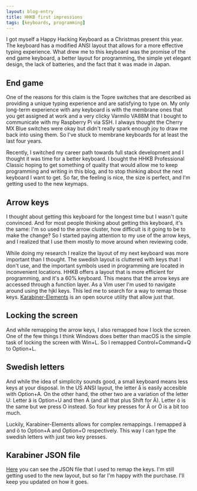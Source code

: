 ```yaml
---
layout: blog-entry
title: HHKB first impressions
tags: [keyboards, programming]
---
```

I got myself a Happy Hacking Keyboard as a Christmas present this year. The keyboard has a modified ANSI layout that allows for a more effective typing experience. What drew me to this keyboard was the promise of the end game keyboard, a better layout for programming, the simple yet elegant design, the lack of batteries, and the fact that it was made in Japan.

## End game

One of the reasons for this claim is the Topre switches that are described as providing a unique typing experience and are satisfying to type on. My only long-term experience with any keyboard is with the membrane ones that you get assigned at work and a very clicky Varmilo VA88M that I bought to communicate with my Raspberry Pi via SSH. I always thought the Cherry MX Blue switches were okay but didn't really spark enough joy to draw me back into using them. So I've stuck to membrane keyboards for at least the last four years.

Recently, I switched my career path towards full stack development and I thought it was time for a better keyboard. I bought the HHKB Professional Classic hoping to get something of quality that would allow me to keep programming and writing in this blog, and to stop thinking about the next keyboard I want to get. So far, the feeling is nice, the size is perfect, and I'm getting used to the new keymaps.

## Arrow keys

I thought about getting this keyboard for the longest time but I wasn't quite convinced. And for most people thinking about getting this keyboard, it's the same: I'm so used to the arrow cluster, how difficult is it going to be to make the change? So I started paying attention to my use of the arrow keys, and I realized that I use them mostly to move around when reviewing code.

While doing my research I realize the layout of my next keyboard was more important than I thought. The swedish layout is cluttered with keys that I don't use, and the important symbols used in programming are located in inconvenient locations. HHKB offers a layout that is more efficient for programming, and it's a 60% keyboard. This means that the arrow keys are accessed through a function layer. As a Vim user I'm used to navigate around using the hjkl keys. This led me to search for a way to remap those keys. [Karabiner-Elements](https://github.com/pqrs-org/Karabiner-Elements) is an open source utility that allow just that.

## Locking the screen

And while remapping the arrow keys, I also remapped how I lock the screen. One of the few things I think Windows does better than macOS is the simple task of locking the screen with Win+L. So I remapped Control+Command+Q to Option+L.

## Swedish letters

And while the idea of simplicity sounds good, a small keyboard means less keys at your disposal. In the US ANSI layout, the  letter å is easily accesible with Option+A. On the other hand, the other two are a variation of the letter U: Letter ä is Option+U and then A (and all that plus Shift for Ä). Letter ö is the same but we press O instead. So four key presses for Ä or Ö is a bit too much.

Luckily, Karabiner-Elements allows for complex remappings. I remapped ä and ö to Option+A and Option+O respectively. This way I can type the swedish letters with just two key presses.

## Karabiner JSON file

[Here](https://gist.github.com/s-estay/3eeb1e6e1ee8ff71b029acc32ad05b1b) you can see the JSON file that I used to remap the keys. I'm still getting used to the new layout, but so far I'm happy with the purchase. I'll keep you updated on how it goes.
